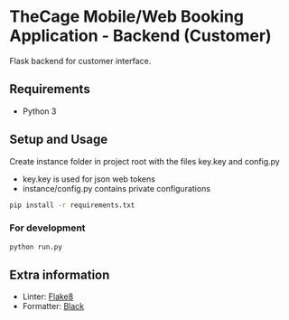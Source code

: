 # TheCage Mobile/Web Booking Application - Backend (Customer)

Flask backend for customer interface.

## Requirements
- Python 3

## Setup and Usage
Create instance folder in project root with the files key.key and config.py
- key.key is used for json web tokens
- instance/config.py contains private configurations

```bash
pip install -r requirements.txt
```

### For development
```python
python run.py
```

## Extra information
- Linter: [Flake8](https://github.com/PyCQA/flake8)
- Formatter: [Black](https://github.com/psf/black)
